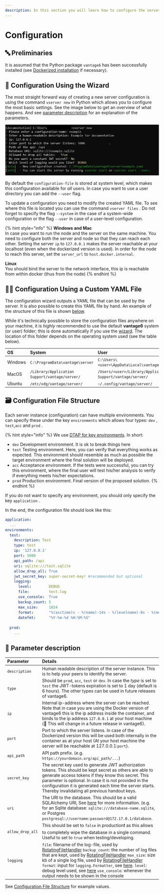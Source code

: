 ```yaml
---
description: In this section you will learn how to configure the server.
---
```


# Configuration

## 🔤 Preliminaries

It is assumed that the Python package `vantage6` has been successfully installed \(see [Dockerized installation](../../installation/dockerized-installation.md) if necessary\).

## 🧙 Configuration Using the Wizard

The most straight forward way of creating a new server configuration is using the command `vserver new` in Python which allows you to configure the most basic settings. See the image below to get an overview of what happens. And see [parameter description](server-configuration.md#-parameter-description) for an explanation of the parameters.

![](../../.gitbook/assets/vservernew%20%281%29.jpg)

By default the `configuration-file` is stored at system level, which makes this configuration available for _all_ users. In case you want to use a user directory you can add the `--user` flag.

To update a configuration you need to modify the created YAML file. To see where this file is located you can use the command `vserver files` . Do not forget to specify the flag `--system` in the case of a system-wide configuration or the flag `--user` in case of a user-level configuration.

{% hint style="info" %}
**Windows and Mac**  
In case you want to run the node and the server on the same machine. You need to configure both the server and node so that they can reach each other. Setting the server `ip` to `127.0.0.1` makes the server reachable at your localhost \(even when the dockerized version is used\). In order for the node to reach this server, set the `server_url` to `host.docker.internal`. 

**Linux**  
You should bind the server to the network interface, this ip is reachable from within docker \(thus from the node\)
{% endhint %}

## 👩🔬 Configuration Using a Custom YAML File

The configuration wizard outputs a YAML file that can be used by the server. It is also possible to create this YAML file by hand. An example of the structure of this file is shown [below](server-configuration.md#configuration-file-structure).

While it's technically possible to store the configuration files anywhere on your machine, it is _highly_ recommended to use the default **vantage6** system \(or user\) folder; this is done automatically if you use the [wizard](server-configuration.md#configure-using-the-wizard). The location of this folder depends on the operating system used \(see the table below\).

| OS | System | User |
| :--- | :--- | :--- |
| Windows | `C:\ProgramData\vantage\server` | `C:\Users\<user>\AppData\Local\vantage\server\` |
| MacOS | `/Library/Application Support/vantage/server/` | `/Users/<user>/Library/Application Support/vantage/server/` |
| Ubuntu | `/etc/xdg/vantage/server/` | `~/.config/vantage/server/` |

## 🗃 Configuration File Structure

Each server instance \(configuration\) can have multiple environments. You can specify these under the key `environments` which allows four types: `dev` , `test`,`acc` and `prod` .

{% hint style="info" %}
We use [DTAP for key environments](https://en.wikipedia.org/wiki/Development,_testing,_acceptance_and_production). In short:

* `dev` Development environment. It is ok to break things here
* `test` Testing environment. Here, you can verify that everything works as expected. This environment should resemble as much as possible the target environment where the final solution will be deployed.
* `acc` Acceptance environment. If the tests were successful, you can try this environment, where the final user will test  his/her analysis to verify if everything meets his/her expectations.
* `prod` Production environment. Final version of the proposed solution.
{% endhint %}

If you do not want to specify any environment, you should only specify the key `application` .

In the end, the configuration file should look like this:

```yaml
application:
  ...
environments:
  test:
    description: Test
    type: test
    ip: '127.0.0.1'
    port: 5000
    api_path: /api
    uri: sqlite:///test.sqlite
    allow_drop_all: True
    jwt_secret_key: super-secret-key! #recommended but optional
    logging:
      level:        DEBUG
      file:         test.log
      use_console:  True
      backup_count: 5
      max_size:     1024
      format:       "%(asctime)s - %(name)-14s - %(levelname)-8s - %(message)s"
      datefmt:      "%Y-%m-%d %H:%M:%S"

  prod:
    ...
```

## 📰 Parameter description

| Parameter | Details |
| :--- | :--- |
| `description` | Human readable description of the server instance. This is to help your peers to identify the server. |
| `type` | Should be `prod`, `acc`, `test` or `dev`. In case the _type_ is set to `test` the JWT-tokens expiration is set to 1 day \(default is 6 hours\). The other types can be used in future releases of vantage6. |
| `ip` | Internal ip-address where the server can be reached. Note that in case you are using the Docker version of vantage6 this is the ip address inside the container, and binds to the ip address `127.0.0.1` at your host machine \(🚧 This will change in a future release in vantage6\). |
| `port` | Port to which the server listens. In case of the Dockerized version this will be used both internally in the container as at your host \(At your host machine the server will be reachable at 127.0.0.1:`port`\). |
| `api_path` | API path prefix. \(e.g. `https://yourdomain.org/api_path/...`\) |
| `secret_key` | The secret key used to generate JWT authorization tokens. This should be kept secret as others are able to generate access tokens if they know this secret. This parameter is optional. In case it is not provided in the configuration it is generated each time the server starts. Thereby invalidating all previous handout keys. |
| `uri` | The URI to the database. This should be a valid SQLAlchemy URI, See [here](https://docs.sqlalchemy.org/en/latest/core/engines.html#database-urls) for more information. \(e.g. for an Sqlite database: `sqlite:///database-name.sqlite`, or Postgres `postgresql://username:password@172.17.0.1/database`. |
| `allow_drop_all` | This should be set to `false` in production❗ as this allows to completely wipe the database in a single command. Useful to set to `true` when testing/developing. |
| `logging` |  `file`: filename of the log-file, used by [RotatingFileHandler](https://docs.python.org/3/library/logging.handlers.html#logging.handlers.RotatingFileHandler) `backup_count`: the number of log files that are kept, used by [RotatingFileHandler](https://docs.python.org/3/library/logging.handlers.html#logging.handlers.RotatingFileHandler) `max_size`: size kb of a single log file, used by [RotatingFileHandler](https://docs.python.org/3/library/logging.handlers.html#logging.handlers.RotatingFileHandler) `format`: input for `logging.Formatter`, see [here](https://docs.python.org/3/library/logging.html#logging.Formatter). `level`: debug level used, see [here](https://docs.python.org/3/library/logging.html#logging-levels) `use_console`: whenever the output needs to be shown in the console |

See [Configuration File Structure](server-configuration.md#-configuration-file-structure) for example values.

